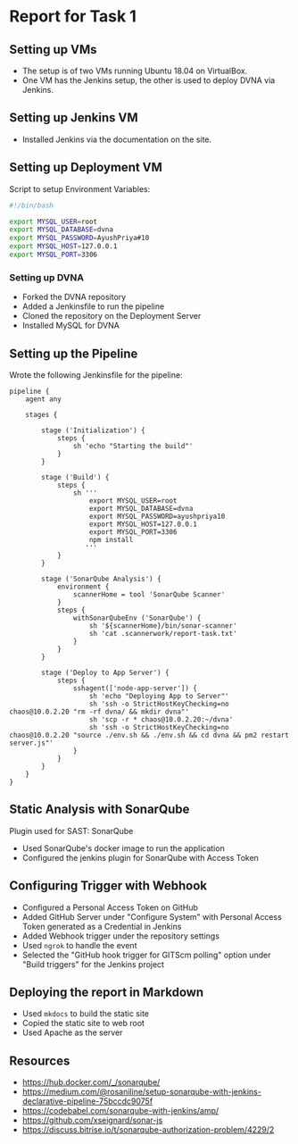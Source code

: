 # Report for Task 1

## Setting up VMs

* The setup is of two VMs running Ubuntu 18.04 on VirtualBox.
* One VM has the Jenkins setup, the other is used to deploy DVNA via Jenkins.

## Setting up Jenkins VM

* Installed Jenkins via the documentation on the site.

## Setting up Deployment VM

Script to setup Environment Variables:

```bash
#!/bin/bash

export MYSQL_USER=root
export MYSQL_DATABASE=dvna
export MYSQL_PASSWORD=AyushPriya#10
export MYSQL_HOST=127.0.0.1
export MYSQL_PORT=3306
```

### Setting up DVNA

* Forked the DVNA repository
* Added a Jenkinsfile to run the pipeline
* Cloned the repository on the Deployment Server
* Installed MySQL for DVNA

## Setting up the Pipeline

Wrote the following Jenkinsfile for the pipeline:

```jenkins
pipeline {
    agent any
    
    stages {
        
        stage ('Initialization') {
            steps {
                sh 'echo "Starting the build"'
            }
        }
        
        stage ('Build') {
            steps {
                sh '''
                    export MYSQL_USER=root
                    export MYSQL_DATABASE=dvna
                    export MYSQL_PASSWORD=ayushpriya10
                    export MYSQL_HOST=127.0.0.1
                    export MYSQL_PORT=3306
                    npm install
                   '''
            }
        }
        
        stage ('SonarQube Analysis') {
            environment {
                scannerHome = tool 'SonarQube Scanner'
            }
            steps {
                withSonarQubeEnv ('SonarQube') {
                    sh '${scannerHome}/bin/sonar-scanner'
                    sh 'cat .scannerwork/report-task.txt'
                }
            }    
        }   
        
        stage ('Deploy to App Server') {
            steps {
                sshagent(['node-app-server']) {
                    sh 'echo "Deploying App to Server"'
                    sh 'ssh -o StrictHostKeyChecking=no chaos@10.0.2.20 "rm -rf dvna/ && mkdir dvna"'
                    sh 'scp -r * chaos@10.0.2.20:~/dvna'
                    sh 'ssh -o StrictHostKeyChecking=no chaos@10.0.2.20 "source ./env.sh && ./env.sh && cd dvna && pm2 restart server.js"'
                }                        
            }
        }
    }
}
```

## Static Analysis with SonarQube

Plugin used for SAST: SonarQube

* Used SonarQube's docker image to run the application
* Configured the jenkins plugin for SonarQube with Access Token

## Configuring Trigger with Webhook

* Configured a Personal Access Token on GitHub
* Added GitHub Server under "Configure System" with Personal Access Token generated as a Credential in Jenkins
* Added Webhook trigger under the repository settings
* Used `ngrok` to handle the event
* Selected the "GitHub hook trigger for GITScm polling" option under "Build triggers" for the Jenkins project

## Deploying the report in Markdown

* Used `mkdocs` to build the static site
* Copied the static site to web root
* Used Apache as the server

## Resources

* <https://hub.docker.com/_/sonarqube/>
* <https://medium.com/@rosaniline/setup-sonarqube-with-jenkins-declarative-pipeline-75bccdc9075f>
* <https://codebabel.com/sonarqube-with-jenkins/amp/>
* <https://github.com/xseignard/sonar-js>
* <https://discuss.bitrise.io/t/sonarqube-authorization-problem/4229/2>
